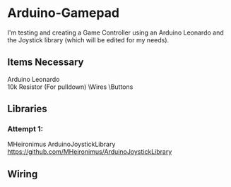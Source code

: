 # Arduino-Gamepad
I'm testing and creating a Game Controller using an Arduino Leonardo and the Joystick library (which will be edited for my needs).

## Items Necessary
Arduino Leonardo\
10k Resistor (For pulldown)
\Wires
\Buttons

## Libraries
### Attempt 1:
MHeironimus ArduinoJoystickLibrary
https://github.com/MHeironimus/ArduinoJoystickLibrary


## Wiring

